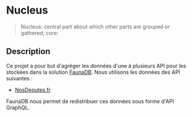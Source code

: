 # Nucleus
> Nucleus: central part about which other parts are grouped or gathered; core:

## Description

Ce projet a pour but d'agréger les données d'une à plusieurs API pour les stockées dans la solution [FaunaDB](https://fauna.com/).
Nous utilisons les données des API suivantes :
- [NosDeputes.fr](https://www.nosdeputes.fr/)

FaunaDB nous permet de redistribuer ces données sous forme d'API GraphQL.
